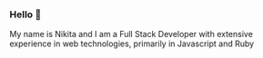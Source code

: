### Hello 👋

My name is Nikita and I am a Full Stack Developer with extensive experience in web technologies, primarily in Javascript and Ruby
